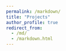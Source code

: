 ```yaml
---
permalink: /markdown/
title: "Projects"
author_profile: true
redirect_from: 
  - /md/
  - /markdown.html
---
```


